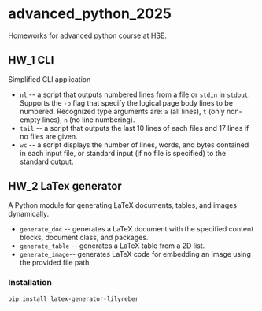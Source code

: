 # advanced_python_2025
Homeworks for advanced python course at HSE. 

## HW_1 CLI
Simplified CLI application

* `nl` -- a script that outputs numbered lines from a file or `stdin` in `stdout`. Supports the `-b` flag that specify the 
logical page body lines to be numbered. Recognized type arguments are: `a` (all lines),
`t` (only non-empty lines), `n` (no line numbering). 
* `tail` -- a script that outputs the last 10 lines of each files and 17 lines if no files are given.
* `wc` -- a script displays the number of lines, words, and bytes contained
     in each input file, or standard input (if no file is specified) to the
     standard output.

## HW_2 LaTex generator
A Python module for generating LaTeX documents, tables, and images dynamically.

* `generate_doc` -- generates a LaTeX document with the specified content blocks, document class, and packages.
* `generate_table` -- generates a LaTeX table from a 2D list.
* `generate_image`--  generates LaTeX code for embedding an image using the provided file path.

### Installation

```bash
pip install latex-generator-lilyreber
